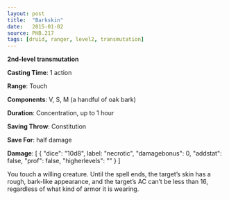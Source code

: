 ```yaml
---
layout: post
title:  "Barkskin"
date:   2015-01-02
source: PHB.217
tags: [druid, ranger, level2, transmutation]
---
```


**2nd-level transmutation**

**Casting Time**: 1 action

**Range**: Touch

**Components**: V, S, M (a handful of oak bark)

**Duration**: Concentration, up to 1 hour

**Saving Throw**: Constitution

**Save For**: half damage

**Damage**: [ { "dice": "10d8", label: "necrotic", "damagebonus": 0, "addstat": false, "prof": false, "higherlevels": "" } ]

You touch a willing creature. Until the spell ends, the target’s skin has a rough, bark-like appearance, and the target’s AC can’t be less than 16, regardless of what kind of armor it is wearing.
